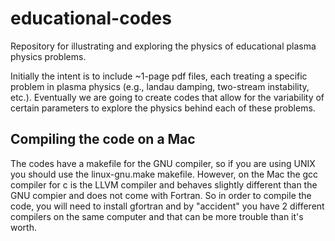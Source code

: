# educational-codes
Repository for illustrating and exploring the physics of educational plasma physics problems.

Initially the intent is to include ~1-page pdf files, each treating a specific problem in plasma physics (e.g., landau damping, two-stream instability, etc.).  Eventually we are going to create codes that allow for the variability of certain parameters to explore the physics behind each of these problems.

## Compiling the code on a Mac

The codes have a makefile for the GNU compiler, so if you are using UNIX you should use the linux-gnu.make makefile.  However, on the Mac the gcc compiler for c is the LLVM compiler and behaves slightly different than the GNU compier and does not come with Fortran.  So in order to compile the code, you will need to install gfortran and by "accident" you have 2 different compilers on the same computer and that can be more trouble than it's worth.

